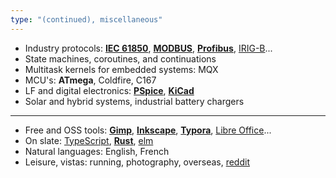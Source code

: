 ```yaml
---
type: "(continued), miscellaneous"
---
```


* Industry protocols: **<a href="https://en.wikipedia.org/wiki/IEC_61850" target="_blank">IEC 61850</a>**, **<a href="https://en.wikipedia.org/wiki/Modbus" target="_blank">MODBUS</a>**, **<a href="https://en.wikipedia.org/wiki/Profibus" target="_blank">Profibus</a>**, <a href="https://en.wikipedia.org/wiki/IRIG_timecode" target="_blank">IRIG-B</a>...
* State machines, coroutines, and continuations
* Multitask kernels for embedded systems: MQX
* MCU's: **ATmega**, Coldfire, C167
* LF and digital electronics: **<a href="https://www.pspice.com" target="_blank">PSpice</a>**, **<a href="http://kicad-pcb.org" target="_blank">KiCad</a>**
* Solar and hybrid systems, industrial battery chargers

--------

* Free and OSS tools: **<a href="https://www.gimp.org" target="_blank">Gimp</a>**, **<a href="https://inkscape.org" target="_blank">Inkscape</a>**, **<a href="https://typora.io" target="_blank">Typora</a>**, <a href="https://www.libreoffice.org" target="_blank">Libre Office</a>...
* On slate: <a href="https://www.typescriptlang.org" target="_blank">TypeScript</a>, **<a href="https://www.rust-lang.org" target="_blank">Rust</a>**, <a href="https://elm-lang.org" target="_blank">elm</a>
* Natural languages: English, French
* Leisure, vistas: running, photography, overseas, <a href="https://www.reddit.com" target="_blank">reddit</a>
